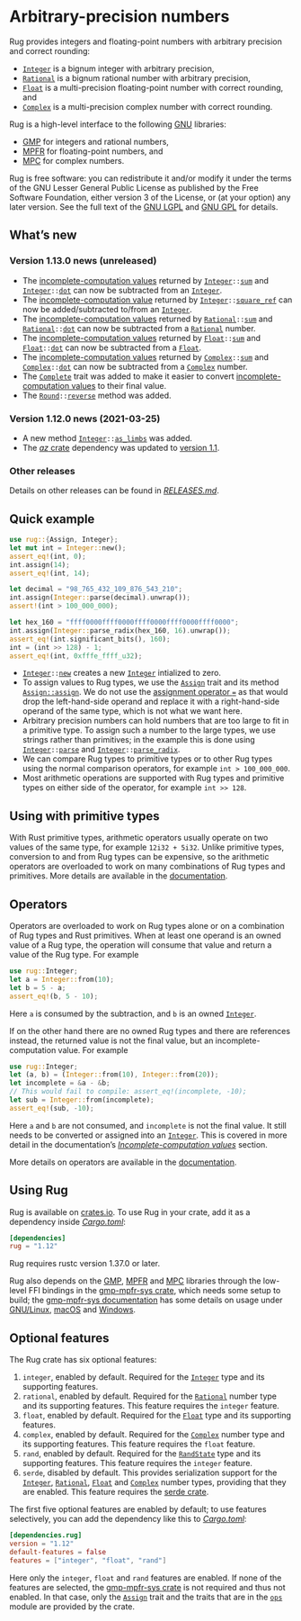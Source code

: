 <!-- Copyright © 2016–2021 Trevor Spiteri -->

<!-- Copying and distribution of this file, with or without modification, are
permitted in any medium without royalty provided the copyright notice and this
notice are preserved. This file is offered as-is, without any warranty. -->

# Arbitrary-precision numbers

Rug provides integers and floating-point numbers with arbitrary precision and
correct rounding:

  * [`Integer`] is a bignum integer with arbitrary precision,
  * [`Rational`] is a bignum rational number with arbitrary precision,
  * [`Float`] is a multi-precision floating-point number with correct rounding,
    and
  * [`Complex`] is a multi-precision complex number with correct rounding.

Rug is a high-level interface to the following [GNU] libraries:

  * [GMP] for integers and rational numbers,
  * [MPFR] for floating-point numbers, and
  * [MPC] for complex numbers.

Rug is free software: you can redistribute it and/or modify it under the terms
of the GNU Lesser General Public License as published by the Free Software
Foundation, either version 3 of the License, or (at your option) any later
version. See the full text of the [GNU LGPL] and [GNU GPL] for details.

## What’s new

### Version 1.13.0 news (unreleased)

  * The [incomplete-computation values][icv-1-13] returned by
    <code>[Integer][int-1-13]::[sum][int-s-1-13]</code> and
    <code>[Integer][int-1-13]::[dot][int-d-1-13]</code> can now be subtracted
    from an [`Integer`][int-1-13].
  * The [incomplete-computation value][icv-1-13] returned by
    <code>[Integer][int-1-13]::[square\_ref][int-sr-1-13]</code> can now be
    added/subtracted to/from an [`Integer`][int-1-13].
  * The [incomplete-computation values][icv-1-13] returned by
    <code>[Rational][rat-1-13]::[sum][rat-s-1-13]</code> and
    <code>[Rational][rat-1-13]::[dot][rat-d-1-13]</code> can now be subtracted
    from a [`Rational`][rat-1-13] number.
  * The [incomplete-computation values][icv-1-13] returned by
    <code>[Float][flo-1-13]::[sum][flo-s-1-13]</code> and
    <code>[Float][flo-1-13]::[dot][flo-d-1-13]</code> can now be subtracted from
    a [`Float`][flo-1-13].
  * The [incomplete-computation values][icv-1-13] returned by
    <code>[Complex][com-1-13]::[sum][com-s-1-13]</code> and
    <code>[Complex][com-1-13]::[dot][com-d-1-13]</code> can now be subtracted
    from a [`Complex`][com-1-13] number.
  * The [`Complete`][comp-1-13] trait was added to make it easier to convert
    [incomplete-computation values][icv-1-13] to their final value.
  * The <code>[Round][rnd-1-13]::[reverse][rnd-r-1-13]</code> method was added.

[com-1-13]: https://tspiteri.gitlab.io/rug/dev/rug/struct.Complex.html
[com-d-1-13]: https://tspiteri.gitlab.io/rug/dev/rug/struct.Complex.html#method.dot
[com-s-1-13]: https://tspiteri.gitlab.io/rug/dev/rug/struct.Complex.html#method.sum
[comp-1-13]: https://tspiteri.gitlab.io/rug/dev/rug/trait.Complete.html
[flo-1-13]: https://tspiteri.gitlab.io/rug/dev/rug/struct.Float.html
[flo-d-1-13]: https://tspiteri.gitlab.io/rug/dev/rug/struct.Float.html#method.dot
[flo-s-1-13]: https://tspiteri.gitlab.io/rug/dev/rug/struct.Float.html#method.sum
[icv-1-13]: https://tspiteri.gitlab.io/rug/dev/rug/index.html#incomplete-computation-values
[int-1-13]: https://tspiteri.gitlab.io/rug/dev/rug/struct.Integer.html
[int-d-1-13]: https://tspiteri.gitlab.io/rug/dev/rug/struct.Integer.html#method.dot
[int-s-1-13]: https://tspiteri.gitlab.io/rug/dev/rug/struct.Integer.html#method.sum
[int-sr-1-13]: https://tspiteri.gitlab.io/rug/dev/rug/struct.Integer.html#method.square_ref
[rat-1-13]: https://tspiteri.gitlab.io/rug/dev/rug/struct.Rational.html
[rat-d-1-13]: https://tspiteri.gitlab.io/rug/dev/rug/struct.Rational.html#method.dot
[rat-s-1-13]: https://tspiteri.gitlab.io/rug/dev/rug/struct.Rational.html#method.sum
[rnd-1-13]: https://tspiteri.gitlab.io/rug/dev/rug/float/enum.Round.html
[rnd-r-1-13]: https://tspiteri.gitlab.io/rug/dev/rug/float/enum.Round.html#method.reverse

### Version 1.12.0 news (2021-03-25)

  * A new method <code>[Integer][int-1-12]::[as\_limbs][int-al-1-12]</code> was
    added.
  * The [*az* crate] dependency was updated to [version 1.1][az-1-1].

[*az* crate]: https://crates.io/crates/az
[az-1-1]: https://docs.rs/az/~1.1/az/index.html
[int-1-12]: https://docs.rs/rug/~1.12/rug/struct.Integer.html
[int-al-1-12]: https://docs.rs/rug/~1.12/rug/struct.Integer.html#method.as_limbs

### Other releases

Details on other releases can be found in [*RELEASES.md*].

## Quick example

```rust
use rug::{Assign, Integer};
let mut int = Integer::new();
assert_eq!(int, 0);
int.assign(14);
assert_eq!(int, 14);

let decimal = "98_765_432_109_876_543_210";
int.assign(Integer::parse(decimal).unwrap());
assert!(int > 100_000_000);

let hex_160 = "ffff0000ffff0000ffff0000ffff0000ffff0000";
int.assign(Integer::parse_radix(hex_160, 16).unwrap());
assert_eq!(int.significant_bits(), 160);
int = (int >> 128) - 1;
assert_eq!(int, 0xfffe_ffff_u32);
```

  * <code>[Integer][`Integer`]::[new][`new`]</code> creates a new [`Integer`]
    intialized to zero.
  * To assign values to Rug types, we use the [`Assign`] trait and its method
    [`Assign::assign`]. We do not use the [assignment operator `=`][assignment]
    as that would drop the left-hand-side operand and replace it with a
    right-hand-side operand of the same type, which is not what we want here.
  * Arbitrary precision numbers can hold numbers that are too large to fit in a
    primitive type. To assign such a number to the large types, we use strings
    rather than primitives; in the example this is done using
    <code>[Integer][`Integer`]::[parse][`parse`]</code> and
    <code>[Integer][`Integer`]::[parse_radix][`parse_radix`]</code>.
  * We can compare Rug types to primitive types or to other Rug types using the
    normal comparison operators, for example `int > 100_000_000`.
  * Most arithmetic operations are supported with Rug types and primitive types
    on either side of the operator, for example `int >> 128`.

## Using with primitive types

With Rust primitive types, arithmetic operators usually operate on two values of
the same type, for example `12i32 + 5i32`. Unlike primitive types, conversion to
and from Rug types can be expensive, so the arithmetic operators are overloaded
to work on many combinations of Rug types and primitives. More details are
available in the [documentation][primitive types].

## Operators

Operators are overloaded to work on Rug types alone or on a combination of Rug
types and Rust primitives. When at least one operand is an owned value of a Rug
type, the operation will consume that value and return a value of the Rug type.
For example

```rust
use rug::Integer;
let a = Integer::from(10);
let b = 5 - a;
assert_eq!(b, 5 - 10);
```

Here `a` is consumed by the subtraction, and `b` is an owned [`Integer`].

If on the other hand there are no owned Rug types and there are references
instead, the returned value is not the final value, but an
incomplete-computation value. For example

```rust
use rug::Integer;
let (a, b) = (Integer::from(10), Integer::from(20));
let incomplete = &a - &b;
// This would fail to compile: assert_eq!(incomplete, -10);
let sub = Integer::from(incomplete);
assert_eq!(sub, -10);
```

Here `a` and `b` are not consumed, and `incomplete` is not the final value. It
still needs to be converted or assigned into an [`Integer`]. This is covered in
more detail in the documentation’s [*Incomplete-computation values*] section.

More details on operators are available in the [documentation][operators].

## Using Rug

Rug is available on [crates.io][rug crate]. To use Rug in your crate, add it as
a dependency inside [*Cargo.toml*]:

```toml
[dependencies]
rug = "1.12"
```

Rug requires rustc version 1.37.0 or later.

Rug also depends on the [GMP], [MPFR] and [MPC] libraries through the low-level
FFI bindings in the [gmp-mpfr-sys crate][sys crate], which needs some setup to
build; the [gmp-mpfr-sys documentation][sys] has some details on usage under
[GNU/Linux][sys gnu], [macOS][sys mac] and [Windows][sys win].

## Optional features

The Rug crate has six optional features:

 1. `integer`, enabled by default. Required for the [`Integer`] type and its
    supporting features.
 2. `rational`, enabled by default. Required for the [`Rational`] number type
    and its supporting features. This feature requires the `integer` feature.
 3. `float`, enabled by default. Required for the [`Float`] type and its
    supporting features.
 4. `complex`, enabled by default. Required for the [`Complex`] number type and
    its supporting features. This feature requires the `float` feature.
 5. `rand`, enabled by default. Required for the [`RandState`] type and its
    supporting features. This feature requires the `integer` feature.
 6. `serde`, disabled by default. This provides serialization support for the
    [`Integer`], [`Rational`], [`Float`] and [`Complex`] number types, providing
    that they are enabled. This feature requires the [serde crate].

The first five optional features are enabled by default; to use features
selectively, you can add the dependency like this to [*Cargo.toml*]:

```toml
[dependencies.rug]
version = "1.12"
default-features = false
features = ["integer", "float", "rand"]
```

Here only the `integer`, `float` and `rand` features are enabled. If none of the
features are selected, the [gmp-mpfr-sys crate][sys crate] is not required and
thus not enabled. In that case, only the [`Assign`] trait and the traits that
are in the [`ops`] module are provided by the crate.

[*Cargo.toml*]: https://doc.rust-lang.org/cargo/guide/dependencies.html
[*Incomplete-computation values*]: https://docs.rs/rug/~1.12/rug/index.html#incomplete-computation-values
[*RELEASES.md*]: https://gitlab.com/tspiteri/rug/blob/master/RELEASES.md
[GMP]: https://gmplib.org/
[GNU GPL]: https://www.gnu.org/licenses/gpl-3.0.html
[GNU LGPL]: https://www.gnu.org/licenses/lgpl-3.0.en.html
[GNU]: https://www.gnu.org/
[MPC]: http://www.multiprecision.org/mpc/
[MPFR]: https://www.mpfr.org/
[`Assign::assign`]: https://docs.rs/rug/~1.12/rug/trait.Assign.html#tymethod.assign
[`Assign`]: https://docs.rs/rug/~1.12/rug/trait.Assign.html
[`Complex`]: https://docs.rs/rug/~1.12/rug/struct.Complex.html
[`Float`]: https://docs.rs/rug/~1.12/rug/struct.Float.html
[`Integer`]: https://docs.rs/rug/~1.12/rug/struct.Integer.html
[`RandState`]: https://docs.rs/rug/~1.12/rug/rand/struct.RandState.html
[`Rational`]: https://docs.rs/rug/~1.12/rug/struct.Rational.html
[`new`]: https://docs.rs/rug/~1.12/rug/struct.Integer.html#method.new
[`ops`]: https://docs.rs/rug/~1.12/rug/ops/index.html
[`parse_radix`]: https://docs.rs/rug/~1.12/rug/struct.Integer.html#method.parse_radix
[`parse`]: https://docs.rs/rug/~1.12/rug/struct.Integer.html#method.parse
[assignment]: https://doc.rust-lang.org/reference/expressions/operator-expr.html#assignment-expressions
[operators]: https://docs.rs/rug/~1.12/rug/index.html#operators
[primitive types]: https://docs.rs/rug/~1.12/rug/index.html#using-with-primitive-types
[rug crate]: https://crates.io/crates/rug
[serde crate]: https://crates.io/crates/serde
[sys crate]: https://crates.io/crates/gmp-mpfr-sys
[sys gnu]: https://docs.rs/gmp-mpfr-sys/~1.4/gmp_mpfr_sys/index.html#building-on-gnulinux
[sys mac]: https://docs.rs/gmp-mpfr-sys/~1.4/gmp_mpfr_sys/index.html#building-on-macos
[sys win]: https://docs.rs/gmp-mpfr-sys/~1.4/gmp_mpfr_sys/index.html#building-on-windows
[sys]: https://docs.rs/gmp-mpfr-sys/~1.4/gmp_mpfr_sys/index.html
